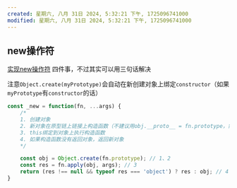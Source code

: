 ```yaml
---
created: 星期六, 八月 31日 2024, 5:32:21 下午, 1725096741000
modified: 星期六, 八月 31日 2024, 5:32:21 下午, 1725096741000
---
```



## new操作符

[实现new操作符](https://www.nowcoder.com/practice/71c2aff7cb6641099aa17d56157a91b9?tab=note) 四件事，不过其实可以用三句话解决

注意`Object.create(myPrototype)`会自动在新创建对象上绑定`constructor`（如果`myPrototype`有`constructor`的话）

```js
const _new = function(fn, ...args) {
	/*
	1. 创建对象
	2. 新对象在原型链上链接上构造函数（不建议用obj.__proto__ = fn.prototype，需要手动绑定constructor，并且__proto__即将废弃）
	3. this绑定到对象上执行构造函数
	4. 如果构造函数没有返回对象，返回新对象
	*/

	const obj = Object.create(fn.prototype); // 1、2
	const res = fn.apply(obj, args); // 3
	return (res !== null && typeof res === 'object') ? res : obj; // 4
}
```

